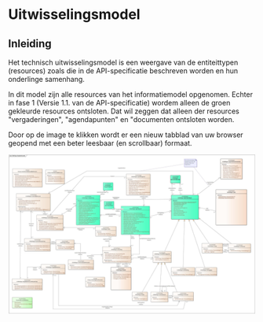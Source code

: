 # Uitwisselingsmodel

## Inleiding

Het technisch uitwisselingsmodel is een weergave van de entiteittypen (resources) zoals die in de API-specificatie beschreven worden en hun onderlinge samenhang.

In dit model zijn alle resources van het informatiemodel opgenomen. Echter in fase 1 (Versie 1.1. van de API-specificatie) wordem alleen de groen gekleurde resources ontsloten. Dat wil zeggen dat alleen der resources "vergaderingen", "agendapunten" en "documenten ontsloten worden. 

Door op de image te klikken wordt er een nieuw tabblad van uw browser geopend met een beter leesbaar (en scrollbaar) formaat.

![Uitwisselingsmodel Open Raadsinformatie](./UGM%20Open%20Raadsinformatie.jpg)
